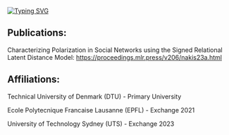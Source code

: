 [![Typing SVG](https://readme-typing-svg.demolab.com?font=Fira+Code&pause=1000&width=460&lines=Hello%2C+my+name+is+Felix;I+study+Msc+in+Human-Centered+AI;At+The+Technical+University+of+Denmark;I+Work+At+Capacit+Where+I+Do+AI+Stuff)](https://git.io/typing-svg)

## Publications:
Characterizing Polarization in Social Networks using the Signed Relational Latent Distance Model: https://proceedings.mlr.press/v206/nakis23a.html

## Affiliations:
Technical University of Denmark (DTU) - Primary University

Ecole Polytecnique Francaise Lausanne (EPFL) - Exchange 2021

University of Technology Sydney (UTS) - Exchange 2023
<!---
Ne0-1/Ne0-1 is a ✨ special ✨ repository because its `README.md` (this file) appears on your GitHub profile.
You can click the Preview link to take a look at your changes.
--->
